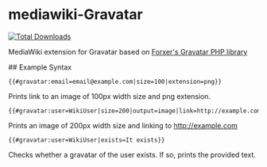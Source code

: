 # mediawiki-Gravatar

[![Total Downloads](https://poser.pugx.org/mediawiki/gravatar/downloads.svg)](https://packagist.org/packages/mediawiki/gravatar)

MediaWiki extension for Gravatar based on [Forxer's Gravatar PHP library](https://packagist.org/packages/forxer/gravatar)

## Example Syntax

    {{#gravatar:email=email@example.com|size=100|extension=png}}

Prints link to an image of 100px width size and png extension.

    {{#gravatar:user=WikiUser|size=200|output=image|link=http://example.com}}

Prints an image of 200px width size and linking to http://example.com

    {{#gravatar:user=WikiUser|exists=It exists}}

Checks whether a gravatar of the user exists. If so, prints the provided text.